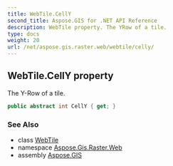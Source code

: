 ```yaml
---
title: WebTile.CellY
second_title: Aspose.GIS for .NET API Reference
description: WebTile property. The YRow of a tile.
type: docs
weight: 20
url: /net/aspose.gis.raster.web/webtile/celly/
---
```

## WebTile.CellY property

The Y-Row of a tile.

```csharp
public abstract int CellY { get; }
```

### See Also

* class [WebTile](../)
* namespace [Aspose.Gis.Raster.Web](../../webtile/)
* assembly [Aspose.GIS](../../../)


